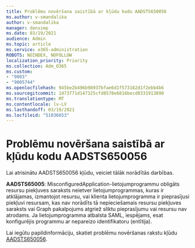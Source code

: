 ```yaml
---
title: Problēmu novēršana saistībā ar kļūdu kodu AADSTS650056
ms.author: v-smandalika
author: v-smandalika
manager: dansimp
ms.date: 03/19/2021
audience: Admin
ms.topic: article
ms.service: o365-administration
ROBOTS: NOINDEX, NOFOLLOW
localization_priority: Priority
ms.collection: Adm_O365
ms.custom:
- "9803"
- "9005744"
ms.openlocfilehash: 945be2b496b98937bfae6d1f573162d1f2ebb4b6
ms.sourcegitcommit: 1d73771d147325cfd8578e6816becd8331913890
ms.translationtype: MT
ms.contentlocale: lv-LV
ms.lasthandoff: 03/19/2021
ms.locfileid: "51036653"
---
```

# <a name="troubleshoot-error-code-aadsts650056"></a>Problēmu novēršana saistībā ar kļūdu kodu AADSTS650056

Lai atrisinātu AADSTS650056 kļūdu, veiciet tālāk norādītās darbības.

**AADSTS65005**: MisconfiguredApplication-lietojumprogrammu obligāts resursu piekļuves saraksts neietver lietojumprogrammas, kuras ir atklājamas, izmantojot resursu, vai klienta lietojumprogramma ir pieprasījusi piekļuvi resursam, kas nav norādīts tā nepieciešamais resursu piekļuves saraksts vai Graph pakalpojums atgriež sliktu pieprasījumu vai resursu nav atrodams. Ja lietojumprogramma atbalsta SAML, iespējams, esat konfigurējis programmu ar nepareizo identifikatoru (entītija).

Lai iegūtu papildinformāciju, skatiet problēmu novēršanas rakstu kļūdu [AADSTS650056](https://docs.microsoft.com/troubleshoot/azure/active-directory/error-code-aadsts650056-misconfigured-app).
